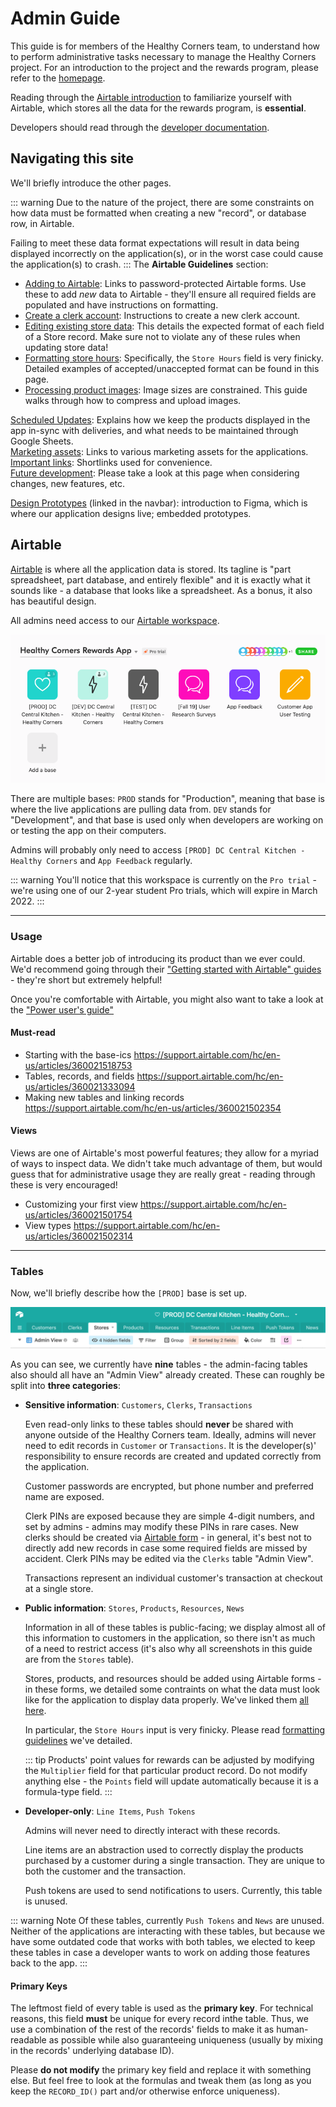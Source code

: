 # Admin Guide

This guide is for members of the Healthy Corners team, to understand how to perform administrative tasks necessary to manage the Healthy Corners project. For an introduction to the project and the rewards program, please refer to the [homepage](/#introduction).

Reading through the [Airtable introduction](#airtable) to familiarize yourself with Airtable, which stores all the data for the rewards program, is **essential**.

Developers should read through the [developer documentation](../shared/overview.md).

## Navigating this site

We'll briefly introduce the other pages.

::: warning
Due to the nature of the project, there are some constraints on how data must be formatted when creating a new "record", or database row, in Airtable.

Failing to meet these data format expectations will result in data being displayed incorrectly on the application(s), or in the worst case could cause the application(s) to crash.
:::
The **Airtable Guidelines** section:

- [Adding to Airtable](./forms.md): Links to password-protected Airtable forms. Use these to add _new_ data to Airtable - they'll ensure all required fields are populated and have instructions on formatting.
- [Create a clerk account](./newclerk.md): Instructions to create a new clerk account.
- [Editing existing store data](./stores.md): This details the expected format of each field of a Store record. Make sure not to violate any of these rules when updating store data!
- [Formatting store hours](./storehours.md): Specifically, the `Store Hours` field is very finicky. Detailed examples of accepted/unaccepted format can be found in this page.
- [Processing product images](./productimages.md): Image sizes are constrained. This guide walks through how to compress and upload images.

[Scheduled Updates](./scheduled-update.md): Explains how we keep the products displayed in the app in-sync with deliveries, and what needs to be maintained through Google Sheets.  
[Marketing assets](./marketingassets.md): Links to various marketing assets for the applications.  
[Important links](./links.md): Shortlinks used for convenience.  
[Future development](./future.md): Please take a look at this page when considering changes, new features, etc.

[Design Prototypes](../design.md) (linked in the navbar): introduction to Figma, which is where our application designs live; embedded prototypes.

## Airtable

[Airtable](https://airtable.com/) is where all the application data is stored. Its tagline is "part spreadsheet, part database, and entirely flexible" and it is exactly what it sounds like - a database that looks like a spreadsheet. As a bonus, it also has beautiful design.

All admins need access to our [Airtable workspace](https://airtable.com/invite/l?inviteId=invFPVCCPnoHZ0htX&inviteToken=8c4d57af33a94c6b1527d75df1f13c7ecb9a98b38ae3eb432700445e1fb2bc6d).

![Airtable workspace](../assets/intro/airtable-workspace.png)

There are multiple bases: `PROD` stands for "Production", meaning that base is where the live applications are pulling data from. `DEV` stands for "Development", and that base is used only when developers are working on or testing the app on their computers.

Admins will probably only need to access `[PROD] DC Central Kitchen - Healthy Corners` and `App Feedback` regularly.

::: warning
You'll notice that this workspace is currently on the `Pro trial` - we're using one of our 2-year student Pro trials, which will expire in March 2022.
:::

---

### Usage

Airtable does a better job of introducing its product than we ever could. We'd recommend going through their ["Getting started with Airtable" guides](https://support.airtable.com/hc/en-us/sections/360003922433) - they're short but extremely helpful!

Once you're comfortable with Airtable, you might also want to take a look at the ["Power user's guide"](https://support.airtable.com/hc/en-us/articles/360021500274-The-Airtable-power-user-s-guide)

#### Must-read

- Starting with the base-ics <https://support.airtable.com/hc/en-us/articles/360021518753>
- Tables, records, and fields <https://support.airtable.com/hc/en-us/articles/360021333094>
- Making new tables and linking records <https://support.airtable.com/hc/en-us/articles/360021502354>

#### Views

Views are one of Airtable's most powerful features; they allow for a myriad of ways to inspect data. We didn't take much advantage of them, but would guess that for administrative usage they are really great - reading through these is very encouraged!

- Customizing your first view <https://support.airtable.com/hc/en-us/articles/360021501754>
- View types <https://support.airtable.com/hc/en-us/articles/360021502314>

---

### Tables

Now, we'll briefly describe how the `[PROD]` base is set up.

![Airtable PROD](../assets/intro/airtable-prod.png)

As you can see, we currently have **nine** tables - the admin-facing tables also should all have an "Admin View" already created. These can roughly be split into **three categories**:

- **Sensitive information**: `Customers`, `Clerks`, `Transactions`

  Even read-only links to these tables should **never** be shared with anyone outside of the Healthy Corners team. Ideally, admins will never need to edit records in `Customer` or `Transactions`. It is the developer(s)' responsibility to ensure records are created and updated correctly from the application.

  Customer passwords are encrypted, but phone number and preferred name are exposed.

  Clerk PINs are exposed because they are simple 4-digit numbers, and set by admins - admins may modify these PINs in rare cases. New clerks should be created via [Airtable form](forms.md) - in general, it's best not to directly add new records in case some required fields are missed by accident. Clerk PINs may be edited via the `Clerks` table "Admin View".

  Transactions represent an individual customer's transaction at checkout at a single store.

- **Public information**: `Stores`, `Products`, `Resources`, `News`

  Information in all of these tables is public-facing; we display almost all of this information to customers in the application, so there isn't as much of a need to restrict access (it's also why all screenshots in this guide are from the `Stores` table).

  Stores, products, and resources should be added using Airtable forms - in these forms, we detailed some contraints on what the data must look like for the application to display data properly. We've linked them [all here](forms.md).

  In particular, the `Store Hours` input is very finicky. Please read [formatting guidelines](./storehours.md) we've detailed.

  ::: tip
  Products' point values for rewards can be adjusted by modifying the `Multiplier` field for that particular product record. Do not modify anything else - the `Points` field will update automatically because it is a formula-type field.
  :::

- **Developer-only**: `Line Items`, `Push Tokens`

  Admins will never need to directly interact with these records.

  Line items are an abstraction used to correctly display the products purchased by a customer during a single transaction. They are unique to both the customer and the transaction.

  Push tokens are used to send notifications to users. Currently, this table is unused.

::: warning Note
Of these tables, currently `Push Tokens` and `News` are unused. Neither of the applications are interacting with these tables, but because we have some outdated code that works with both tables, we elected to keep these tables in case a developer wants to work on adding those features back to the app.
:::

#### Primary Keys

The leftmost field of every table is used as the **primary key**. For technical reasons, this field **must** be unique for every record inthe table. Thus, we use a combination of the rest of the records' fields to make it as human-readable as possible while also guaranteeing uniqueness (usually by mixing in the records' underlying database ID).

Please **do not modify** the primary key field and replace it with something else. But feel free to look at the formulas and tweak them (as long as you keep the `RECORD_ID()` part and/or otherwise enforce uniqueness).
